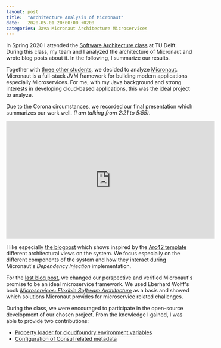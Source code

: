 ```yaml
---
layout: post
title:  "Architecture Analysis of Micronaut"
date:   2020-05-01 20:00:00 +0200
categories: Java Micronaut Architecture Microservices
---
```


In Spring 2020 I attended the [Software Architecture class](https://desosa.nl/about.html) at TU Delft. During this class, my team and I analyzed the architecture of Micronaut and wrote blog posts about it. In the following, I summarize our results.
 
<!--
I have a deep passion for Software architecture and are therefore reading a lot about it. For example, I am following different architects on Twitter and regularly watch their conference talks. 
In practice, software architecture means for me finding pragmatic solutions which fulfill the quality attributes. This does not need to be the most advanced technical solution. Therefore, my expectations to this class where quite high, and I also was a bit worried if an academic lecture is a good possibility for me to extend my knowledge. Thankfully, this class was no only focusing on concepts, but also give us guidance to analyze an available open source project. With my short working experience, I obviously have not seen many large software projects and therefore could learn a lot.-->

Together with [three other students](https://desosa.nl/projects/micronaut/), we decided to analyze [Micronaut](http://micronaut.io/). Micronaut is a full-stack JVM framework for building modern applications especially Microservices. For me, with my Java background and strong interests in developing cloud-based applications, this was the ideal project to analyze.

Due to the Corona circumstances, we recorded our final presentation which summarizes our work well. _(I am talking from 2:21 to 5:55)_.
 
<iframe width="560" style="margin: 0 auto;display: block;" height="315" src="https://www.youtube.com/embed/kvqNdtkfRkQ" frameborder="0" allow="accelerometer; autoplay; encrypted-media; gyroscope; picture-in-picture" allowfullscreen></iframe>

I like especially [the blogpost](https://desosa.nl/projects/micronaut/2020/03/17/from-vision-to-architecture.html) which shows inspired by the [Arc42 template](https://docs.arc42.org/home/) different architectural views on the system. We focus especially on the different components of the system and how they interact during Micronaut's _Dependency Injection_ implementation.

For the [last blog post](https://desosa.nl/projects/micronaut/2020/04/09/microservices-in-detail.html), we changed our perspective and verified Micronaut's promise to be an ideal microservice framework. We used Eberhard Wolff's book [_Microservices: Flexible Software Architecture_](https://www.oreilly.com/library/view/microservices-flexible-software/9780134650449/) as a basis and showed which solutions Micronaut provides for microservice related challenges.

During the class, we were encouraged to participate in the open-source development of our chosen project. From the knowledge I gained, I was able to provide two contributions:

* [Property loader for cloudfoundry environment variables](https://github.com/micronaut-projects/micronaut-core/pull/2928)
* [Configuration of Consul related metadata](https://github.com/micronaut-projects/micronaut-core/pull/3038)

